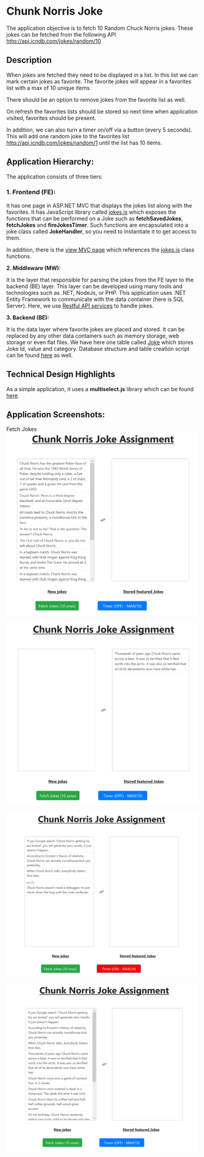 
# Chunk Norris Joke

The application objective is to fetch 10 Random Chuck Norris jokes. These jokes can be fetched
from the following API http://api.icndb.com/jokes/random/10

## Description

When jokes are fetched they need to be displayed in a list. In this list we can mark
certain jokes as favorite. The favorite jokes will appear in a favorites list with a max of 10 unique items.

There should be an option to remove jokes from the favorite list as well.

On refresh the favorites lists should be stored so next time when application visited, favorites should be present.

In addition, we can also turn a timer on/off via a button (every 5 seconds). This will add one random joke to the favorites list http://api.icndb.com/jokes/random/1 until the list has 10 items.

## ِApplication Hierarchy:

The application consists of three tiers:

 ### 1. Frontend (FE):
It has one page in ASP.NET MVC that displays the jokes list along with the favorites. It has JavaScript library called [jokes.js](https://github.com/diaakhateeb/ChunkNorrisJoke/blob/master/ChunkNorrisJoke/Scripts/jokes/jokes.js) which exposes the functions that can be performed on a Joke such as **fetchSavedJokes**, **fetchJokes** and **fireJokesTimer**. Such functions are encapsulated into a joke class called **JokeHandler**, so you need to instantiate it to get access to them.

In addition, there is the [view MVC page](https://github.com/diaakhateeb/ChunkNorrisJoke/blob/master/ChunkNorrisJoke/Views/Home/Index.cshtml) which references the [jokes.js](https://github.com/diaakhateeb/ChunkNorrisJoke/blob/master/ChunkNorrisJoke/Scripts/jokes/jokes.js) class functions.

**2. Middleware (MW):**

It is the layer that responsible for parsing the jokes from the FE layer to the backend (BE) layer. This layer can be developed using many tools and technologies such as .NET, NodeJs, or PHP. This application uses .NET Entity Framework to communicate with the data container (here is SQL Server). Here, we use [Restful API services](https://github.com/diaakhateeb/ChunkNorrisJoke/blob/master/ChunkNorrisJoke/Controllers/JokeController.cs) to handle jokes.

**3. Backend (BE):**

It is the data layer where favorite jokes are placed and stored. It can be replaced by any other data containers such as memory storage, web storage or even flat files. We have here one table called [Joke](https://github.com/diaakhateeb/ChunkNorrisJoke/blob/master/ChunkNorrisJoke/Models/Joke.cs) which stores Joke Id, value and category. Database structure and table creation script can be found [here](https://github.com/diaakhateeb/ChunkNorrisJoke/blob/master/ChunkNorrisJoke/App_Data/ChunkNorriesJokes_db.txt) as well.


## Technical Design Highlights
As a simple application, it uses a **multiselect.js** library which can be found [here](http://loudev.com/).

## ِApplication Screenshots:

 Fetch Jokes ![- Fetch Jokes.](https://github.com/diaakhateeb/ChunkNorrisJoke/blob/master/ChunkNorrisJoke/Images/Screenshots/fetch%20jokes.png)
 
![- Stored Favorite Jokes.](https://github.com/diaakhateeb/ChunkNorrisJoke/blob/master/ChunkNorrisJoke/Images/Screenshots/fav%20jokes.png)

![- Get Random Jokes.](https://github.com/diaakhateeb/ChunkNorrisJoke/blob/master/ChunkNorrisJoke/Images/Screenshots/randome%20jokes.png)

![- Done Random Jokes.](https://github.com/diaakhateeb/ChunkNorrisJoke/blob/master/ChunkNorrisJoke/Images/Screenshots/done%20randome%20jokes.png)
 

